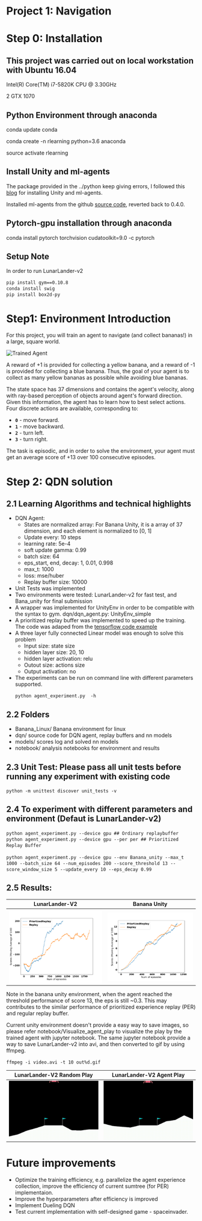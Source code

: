 [//]: # (Image References)

[image1]: https://user-images.githubusercontent.com/10624937/42135619-d90f2f28-7d12-11e8-8823-82b970a54d7e.gif "Trained Agent"

# Project 1: Navigation

# Step 0: Installation 

## This project was carried out on local workstation with Ubuntu 16.04
Intel(R) Core(TM) i7-5820K CPU @ 3.30GHz


2 GTX 1070


## Python Environment through anaconda 

conda update conda


conda create -n rlearning python=3.6 anaconda


source activate rlearning

## Install Unity and ml-agents

The package provided in the ../python keep giving errors, I followed this [blog](https://alexisrozhkov.github.io/unity_rl/) for installing Unity and ml-agents. 


Installed ml-agents from the github [source code](https://github.com/Unity-Technologies/ml-agents), reverted back to 0.4.0. 


## Pytorch-gpu installation through anaconda

conda install pytorch torchvision cudatoolkit=9.0 -c pytorch

## Setup Note
In order to run LunarLander-v2
```
pip install gym==0.10.8
conda install swig 
pip install box2d-py
```
# Step1: Environment Introduction

For this project, you will train an agent to navigate (and collect bananas!) in a large, square world.  

![Trained Agent][image1]

A reward of +1 is provided for collecting a yellow banana, and a reward of -1 is provided for collecting a blue banana.  Thus, the goal of your agent is to collect as many yellow bananas as possible while avoiding blue bananas.  

The state space has 37 dimensions and contains the agent's velocity, along with ray-based perception of objects around agent's forward direction.  Given this information, the agent has to learn how to best select actions.  Four discrete actions are available, corresponding to:
- **`0`** - move forward.
- **`1`** - move backward.
- **`2`** - turn left.
- **`3`** - turn right.

The task is episodic, and in order to solve the environment, your agent must get an average score of +13 over 100 consecutive episodes.



# Step 2: QDN solution

## 2.1 Learning Algorithms and technical highlights
- DQN Agent: 
    - States are normalized array: For Banana Unity, it is a array of 37 dimension, and each element is normalized to [0, 1]
    - Update every: 10 steps
    - learning rate: 5e-4
    - soft update gamma: 0.99
    - batch size: 64
    - eps_start, end, decay: 1, 0.01, 0.998
    - max_t: 1000
    - loss: mse/huber
    - Replay buffer size: 10000
- Unit Tests was implemented
- Two environments were tested: LunarLander-v2 for fast test, and Bana_unity for final submission
- A wrapper was implemented for UnityEnv in order to be compatible with the syntax to gym. dqn/dqn_agent.py: UnityEnv_simple
- A prioritized replay buffer was implemented to speed up the training. The code was adaped from the [tensorflow code example](https://github.com/MorvanZhou/Reinforcement-learning-with-tensorflow/blob/master/contents/5.2_Prioritized_Replay_DQN/RL_brain.py) 
- A three layer fully connected Linear model was enough to solve this problem
    - Input size: state size
    - hidden layer size: 20, 10
    - hidden layer activation: relu
    - Outout size: actions size
    - Output activation: no
- The experiments can be run on command line with different parameters supported. 
    ```
    python agent_experiment.py  -h 
    ```
## 2.2 Folders 
- Banana_Linux/   Banana environment for linux
- dqn/ source code for DQN agent, replay buffers and nn models
- models/ scores log and solved nn models
- notebook/ analysis notebooks for environment and results 


## 2.3 Unit Test: Please pass all unit tests before running any experiment with existing code
```
python -m unittest discover unit_tests -v
```

## 2.4 To experiment with different parameters and environment (Defaut is LunarLander-v2)
```
python agent_experiment.py --device gpu ## Ordinary replaybuffer
python agent_experiment.py --device gpu --per per ## Prioritized Replay Buffer

python agent_experiment.py --device gpu --env Banana_unity --max_t 1000 --batch_size 64 --num_episodes 200 --score_threshold 13 --score_window_size 5 --update_every 10 --eps_decay 0.99
```

## 2.5 Results: 
LunarLander-V2            |  Banana Unity    
:---------------:|:--------------:
<img src="models/LunarLander-v2_scores.png" width=360 alt="LunarLander" ALIGN="Middle">|<img src="models/Banana_unity_scores.png" width=360  alt="Banana" ALIGN="Middle">

Note in the banana unity environment, when the agent reached the threshold performance of score 13, the eps is still ~0.3. This may contributes to the similar performance of prioritized experience replay (PER) and regular replay buffer. 

Current unity environment doesn't provide a easy way to save images, so please refer notebook/Visualize_agent_play to visualize the play by the trained agent with jupyter notebook. The same jupyter notebook provide a way to save LunarLander-v2 into avi, and then converted to gif by using ffmpeg. 
```
ffmpeg -i video.avi -t 10 out%d.gif
```
LunarLander-V2  Random Play |  LunarLander-V2  Agent Play
:---------------:|:--------------:
<img src="videos/random.gif" width=360 alt="random" ALIGN="Middle">|<img src="videos/trained.gif" width=360  alt="agent" ALIGN="Middle">


# Future improvements
- Optimize the training efficiency, e.g. parallelize the agent experience collection, improve the efficiency of current sumtree (for PER) implementaion. 
- Improve the hyperparameters after efficiency is improved
- Implement Dueling DQN
- Test current implementation with self-designed game - spaceinvader. 


